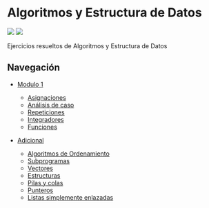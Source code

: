 # Algoritmos y Estructura de Datos

![](https://img.shields.io/badge/Hecho%20en-%20C/C++-1f425f.svg)
[![](https://img.shields.io/badge/Licencia-GPLv3-blue.svg)](https://github.com/manucabral/AyED-ejercicios/blob/main/LICENSE)

Ejercicios resueltos de Algoritmos y Estructura de Datos

## Navegación
- [Modulo 1](https://github.com/manucabral/AyED-ejercicios/tree/main/Módulo%201)
  - [Asignaciones](https://github.com/manucabral/AyED-ejercicios/tree/main/Módulo%201/I.%20Asignaciones)
  - [Análisis de caso](https://github.com/manucabral/AyED-ejercicios/tree/main/Módulo%201/II.%20Análisis%20de%20caso)
  - [Repeticiones](https://github.com/manucabral/AyED-ejercicios/tree/main/Módulo%201/III.%20Repeticiones)
  - [Integradores](https://github.com/manucabral/AyED-ejercicios/tree/main/Módulo%201/IV.%20Integradores)
  - [Funciones](https://github.com/manucabral/AyED-ejercicios/tree/main/Módulo%201/VI.%20Funciones)

- [Adicional](https://github.com/manucabral/AyED-ejercicios/tree/main/Adicional)
  - [Algoritmos de Ordenamiento](https://github.com/manucabral/AyED-ejercicios/tree/main/Adicional/Algoritmos%20de%20Ordenamiento)
  - [Subprogramas](https://github.com/manucabral/AyED-ejercicios/tree/main/Adicional/Subprogramas)
  - [Vectores](https://github.com/manucabral/AyED-ejercicios/tree/main/Adicional/Vectores)
  - [Estructuras](https://github.com/manucabral/AyED-ejercicios/tree/main/Adicional/Estructuras)
  - [Pilas y colas](https://github.com/manucabral/AyED-ejercicios/tree/main/Adicional/Pilas%20y%20colas)
  - [Punteros](https://github.com/manucabral/AyED-ejercicios/tree/main/Adicional/Punteros)
  - [Listas simplemente enlazadas](https://github.com/manucabral/AyED-ejercicios/tree/main/Adicional/Listas%20SE)
